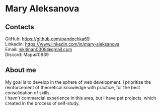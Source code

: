 # Mary Aleksanova

## Contacts
GitHub: <https://github.com/pandochka69> <br>
LinkedIn: <https://www.linkedin.com/in/mary-aleksanova> <br>
Email: <nikitinan0308@gmail.com> <br>
Discord: Мари#0939 <br>

## About me
My goal is to develop in the sphere of web development. I prioritize the reinforcement of theoretical knowledge with practice, for the best consolidation of skills. <br>
I havn't commercial experience in this area, but I have pet projects, which created in the process of self-study.